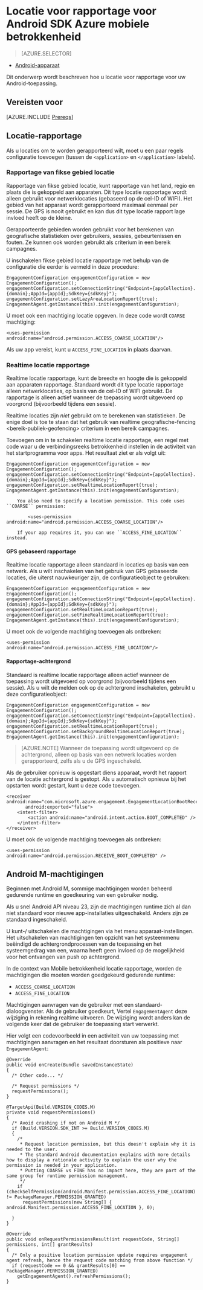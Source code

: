 <properties
    pageTitle="Locatie voor rapportage voor Android SDK Azure mobiele betrokkenheid"
    description="Wordt beschreven hoe u de locatie voor rapportage voor Azure Mobile betrokkenheid Android SDK configureren"
    services="mobile-engagement"
    documentationCenter="mobile"
    authors="piyushjo"
    manager="erikre"
    editor="" />

<tags
    ms.service="mobile-engagement"
    ms.workload="mobile"
    ms.tgt_pltfrm="mobile-android"
    ms.devlang="Java"
    ms.topic="article"
    ms.date="08/12/2016"
    ms.author="piyushjo;ricksal" />

# <a name="location-reporting-for-azure-mobile-engagement-android-sdk"></a>Locatie voor rapportage voor Android SDK Azure mobiele betrokkenheid

> [AZURE.SELECTOR]
- [Android-apparaat](mobile-engagement-android-integrate-engagement.md)

Dit onderwerp wordt beschreven hoe u locatie voor rapportage voor uw Android-toepassing.

## <a name="prerequisites"></a>Vereisten voor

[AZURE.INCLUDE [Prereqs](../../includes/mobile-engagement-android-prereqs.md)]

## <a name="location-reporting"></a>Locatie-rapportage

Als u locaties om te worden gerapporteerd wilt, moet u een paar regels configuratie toevoegen (tussen de `<application>` en `</application>` labels).

### <a name="lazy-area-location-reporting"></a>Rapportage van fikse gebied locatie

Rapportage van fikse gebied locatie, kunt rapportage van het land, regio en plaats die is gekoppeld aan apparaten. Dit type locatie rapportage wordt alleen gebruikt voor netwerklocaties (gebaseerd op de cel-ID of WIFI). Het gebied van het apparaat wordt gerapporteerd maximaal eenmaal per sessie. De GPS is nooit gebruikt en kan dus dit type locatie rapport lage invloed heeft op de kleine.

Gerapporteerde gebieden worden gebruikt voor het berekenen van geografische statistieken over gebruikers, sessies, gebeurtenissen en fouten. Ze kunnen ook worden gebruikt als criterium in een bereik campagnes.

U inschakelen fikse gebied locatie rapportage met behulp van de configuratie die eerder is vermeld in deze procedure:

    EngagementConfiguration engagementConfiguration = new EngagementConfiguration();
    engagementConfiguration.setConnectionString("Endpoint={appCollection}.{domain};AppId={appId};SdkKey={sdkKey}");
    engagementConfiguration.setLazyAreaLocationReport(true);
    EngagementAgent.getInstance(this).init(engagementConfiguration);

U moet ook een machtiging locatie opgeven. In deze code wordt ``COARSE`` machtiging:

    <uses-permission android:name="android.permission.ACCESS_COARSE_LOCATION"/>

Als uw app vereist, kunt u ``ACCESS_FINE_LOCATION`` in plaats daarvan.

### <a name="real-time-location-reporting"></a>Realtime locatie rapportage

Realtime locatie rapportage, kunt de breedte en hoogte die is gekoppeld aan apparaten rapportage. Standaard wordt dit type locatie rapportage alleen netwerklocaties, op basis van de cel-ID of WIFI gebruikt. De rapportage is alleen actief wanneer de toepassing wordt uitgevoerd op voorgrond (bijvoorbeeld tijdens een sessie).

Realtime locaties zijn *niet* gebruikt om te berekenen van statistieken. De enige doel is toe te staan dat het gebruik van realtime geografische-fencing \<bereik-publiek-geofencing\> criterium in een bereik campagnes.

Toevoegen om in te schakelen realtime locatie rapportage, een regel met code waar u de verbindingsreeks betrokkenheid instellen in de activiteit van het startprogramma voor apps. Het resultaat ziet er als volgt uit:

    EngagementConfiguration engagementConfiguration = new EngagementConfiguration();
    engagementConfiguration.setConnectionString("Endpoint={appCollection}.{domain};AppId={appId};SdkKey={sdkKey}");
    engagementConfiguration.setRealtimeLocationReport(true);
    EngagementAgent.getInstance(this).init(engagementConfiguration);

        You also need to specify a location permission. This code uses ``COARSE`` permission:

            <uses-permission android:name="android.permission.ACCESS_COARSE_LOCATION"/>

        If your app requires it, you can use ``ACCESS_FINE_LOCATION`` instead.

#### <a name="gps-based-reporting"></a>GPS gebaseerd rapportage

Realtime locatie rapportage alleen standaard in locaties op basis van een netwerk. Als u wilt inschakelen van het gebruik van GPS gebaseerde locaties, die uiterst nauwkeuriger zijn, de configuratieobject te gebruiken:

    EngagementConfiguration engagementConfiguration = new EngagementConfiguration();
    engagementConfiguration.setConnectionString("Endpoint={appCollection}.{domain};AppId={appId};SdkKey={sdkKey}");
    engagementConfiguration.setRealtimeLocationReport(true);
    engagementConfiguration.setFineRealtimeLocationReport(true);
    EngagementAgent.getInstance(this).init(engagementConfiguration);

U moet ook de volgende machtiging toevoegen als ontbreken:

    <uses-permission android:name="android.permission.ACCESS_FINE_LOCATION"/>

#### <a name="background-reporting"></a>Rapportage-achtergrond

Standaard is realtime locatie rapportage alleen actief wanneer de toepassing wordt uitgevoerd op voorgrond (bijvoorbeeld tijdens een sessie). Als u wilt de melden ook op de achtergrond inschakelen, gebruikt u deze configuratieobject:

    EngagementConfiguration engagementConfiguration = new EngagementConfiguration();
    engagementConfiguration.setConnectionString("Endpoint={appCollection}.{domain};AppId={appId};SdkKey={sdkKey}");
    engagementConfiguration.setRealtimeLocationReport(true);
    engagementConfiguration.setBackgroundRealtimeLocationReport(true);
    EngagementAgent.getInstance(this).init(engagementConfiguration);

> [AZURE.NOTE] Wanneer de toepassing wordt uitgevoerd op de achtergrond, alleen op basis van een netwerk locaties worden gerapporteerd, zelfs als u de GPS ingeschakeld.

Als de gebruiker opnieuw is opgestart diens apparaat, wordt het rapport van de locatie achtergrond is gestopt. Als u automatisch opnieuw bij het opstarten wordt gestart, kunt u deze code toevoegen.

    <receiver android:name="com.microsoft.azure.engagement.EngagementLocationBootReceiver"
           android:exported="false">
        <intent-filter>
            <action android:name="android.intent.action.BOOT_COMPLETED" />
        </intent-filter>
    </receiver>

U moet ook de volgende machtiging toevoegen als ontbreken:

    <uses-permission android:name="android.permission.RECEIVE_BOOT_COMPLETED" />

## <a name="android-m-permissions"></a>Android M-machtigingen

Beginnen met Android M, sommige machtigingen worden beheerd gedurende runtime en goedkeuring van een gebruiker nodig.

Als u snel Android API niveau 23, zijn de machtigingen runtime zich al dan niet standaard voor nieuwe app-installaties uitgeschakeld. Anders zijn ze standaard ingeschakeld.

U kunt-/ uitschakelen die machtigingen via het menu apparaat-instellingen. Het uitschakelen van machtigingen ten opzicht van het systeemmenu beëindigd de achtergrondprocessen van de toepassing en het systeemgedrag van een, waarna heeft geen invloed op de mogelijkheid voor het ontvangen van push op achtergrond.

In de context van Mobile betrokkenheid locatie rapportage, worden de machtigingen die moeten worden goedgekeurd gedurende runtime:

- `ACCESS_COARSE_LOCATION`
- `ACCESS_FINE_LOCATION`

Machtigingen aanvragen van de gebruiker met een standaard-dialoogvenster. Als de gebruiker goedkeurt, Vertel ``EngagementAgent`` deze wijziging in rekening realtime uitvoeren. De wijziging wordt anders kan de volgende keer dat de gebruiker de toepassing start verwerkt.

Hier volgt een codevoorbeeld in een activiteit van uw toepassing met machtigingen aanvragen en het resultaat doorsturen als positieve naar ``EngagementAgent``:

    @Override
    public void onCreate(Bundle savedInstanceState)
    {
      /* Other code... */

      /* Request permissions */
      requestPermissions();
    }

    @TargetApi(Build.VERSION_CODES.M)
    private void requestPermissions()
    {
      /* Avoid crashing if not on Android M */
      if (Build.VERSION.SDK_INT >= Build.VERSION_CODES.M)
      {
        /*
         * Request location permission, but this doesn't explain why it is needed to the user.
         * The standard Android documentation explains with more details how to display a rationale activity to explain the user why the permission is needed in your application.
         * Putting COARSE vs FINE has no impact here, they are part of the same group for runtime permission management.
         */
        if (checkSelfPermission(android.Manifest.permission.ACCESS_FINE_LOCATION) != PackageManager.PERMISSION_GRANTED)
          requestPermissions(new String[] { android.Manifest.permission.ACCESS_FINE_LOCATION }, 0);

      }
    }

    @Override
    public void onRequestPermissionsResult(int requestCode, String[] permissions, int[] grantResults)
    {
      /* Only a positive location permission update requires engagement agent refresh, hence the request code matching from above function */
      if (requestCode == 0 && grantResults[0] == PackageManager.PERMISSION_GRANTED)
        getEngagementAgent().refreshPermissions();
    }
